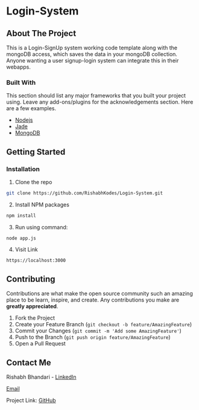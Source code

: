 # Login-System

<!-- ABOUT THE PROJECT -->
## About The Project

This is a Login-SignUp system working code template along with the mongoDB access, which saves the data in your mongoDB collection. Anyone wanting a user signup-login system can integrate this in their webapps. 

### Built With
This section should list any major frameworks that you built your project using. Leave any add-ons/plugins for the acknowledgements section. Here are a few examples.
* [Nodejs](https://nodejs.org/en/)
* [Jade](http://jade-lang.com/)
* [MongoDB](https://www.mongodb.com/)



<!-- GETTING STARTED -->
## Getting Started

### Installation

1. Clone the repo
```sh
git clone https://github.com/RishabhKodes/Login-System.git
```
2. Install NPM packages
```sh
npm install
```
3. Run using command:
```JS
node app.js
```
4. Visit Link
```sh
https://localhost:3000
```

<!-- CONTRIBUTING -->
## Contributing

Contributions are what make the open source community such an amazing place to be learn, inspire, and create. Any contributions you make are **greatly appreciated**.

1. Fork the Project
2. Create your Feature Branch (`git checkout -b feature/AmazingFeature`)
3. Commit your Changes (`git commit -m 'Add some AmazingFeature'`)
4. Push to the Branch (`git push origin feature/AmazingFeature`)
5. Open a Pull Request


<!-- CONTACT -->
## Contact Me

Rishabh Bhandari - 
[LinkedIn](https://www.linkedin.com/in/rishabh-bhandari-ba5778168/)

[Email](rishabhbhandari6@gmail.com)

Project Link: [GitHub](https://github.com/RishabhKodes/Login-System)




